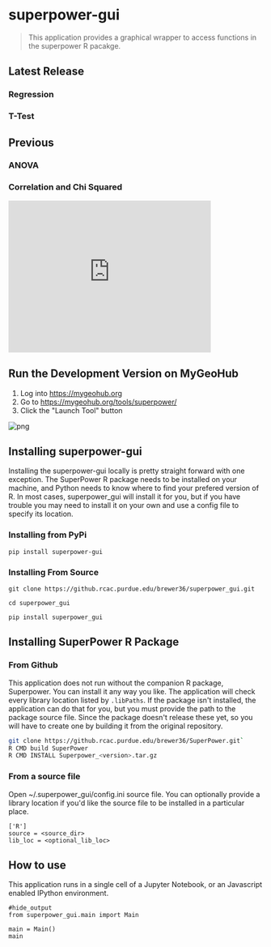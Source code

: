 # superpower-gui
> This application provides a graphical wrapper to access functions in the superpower R pacakge.


## Latest Release

### Regression

### T-Test

## Previous

### ANOVA

### Correlation and Chi Squared



<iframe
    width="400"
    height="300"
    src="https://www.youtube.com/embed/5cNr5Dvzvrs"
    frameborder="0"
    allowfullscreen
></iframe>



## Run the Development Version on MyGeoHub

1. Log into https://mygeohub.org
2. Go to https://mygeohub.org/tools/superpower/
3. Click the "Launch Tool" button


![png](docs/images/output_12_0.png)


## Installing superpower-gui

Installing the superpower-gui locally is pretty straight forward with one exception. The SuperPower R package needs to be installed on your machine, and Python needs to know where to find your prefered version of R. In most cases, superpower_gui will install it for you, but if you have trouble you may need to install it on your own and use a config file to specify its location.

### Installing from PyPi

`pip install superpower-gui`

### Installing From Source

`git clone https://github.rcac.purdue.edu/brewer36/superpower_gui.git`

`cd superpower_gui`

`pip install superpower_gui`

## Installing SuperPower R Package

### From Github

This application does not run without the companion R package, Superpower. You can install it any way you like. The application will check every library location listed by `.libPaths`. If the package isn't installed, the application can do that for you, but you must provide the path to the package source file. Since the package doesn't release these yet, so you will have to create one by building it from the original repository.

```bash
git clone https://github.rcac.purdue.edu/brewer36/SuperPower.git`
R CMD build SuperPower
R CMD INSTALL Superpower_<version>.tar.gz
```

### From a source file

Open ~/.superpower_gui/config.ini source file. You can optionally provide a library location if you'd like the source file to be installed in a particular place.

```
['R']
source = <source_dir>
lib_loc = <optional_lib_loc>
```

## How to use

This application runs in a single cell of a Jupyter Notebook, or an Javascript enabled IPython environment.

```
#hide_output
from superpower_gui.main import Main

main = Main()
main
```
